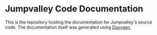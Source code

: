 # Jumpvalley Code Documentation
This is the repository hosting the documentation for Jumpvalley's source code. The documentation itself was generated using [Doxygen](https://www.doxygen.nl/).
